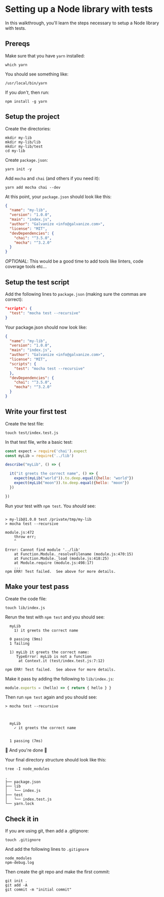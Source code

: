 # Setting up a Node library with tests

In this walkthrough, you'll learn the steps necessary to setup a Node library with tests.

## Prereqs

Make sure that you have `yarn` installed:

```
which yarn
```

You should see something like:

```
/usr/local/bin/yarn
```

If you _don't_, then run:

```
npm install -g yarn
```

## Setup the project

Create the directories:

```
mkdir my-lib
mkdir my-lib/lib
mkdir my-lib/test
cd my-lib
```

Create `package.json`:

```
yarn init -y
```

Add `mocha` and `chai` (and others if you need it):

```
yarn add mocha chai --dev
```

At this point, your `package.json` should look like this:

```json
{
  "name": "my-lib",
  "version": "1.0.0",
  "main": "index.js",
  "author": "Galvanize <info@galvanize.com>",
  "license": "MIT",
  "devDependencies": {
    "chai": "^3.5.0",
    "mocha": "^3.2.0"
  }
}
```

_OPTIONAL_: This would be a good time to add tools like linters, code coverage tools etc...

## Setup the test script

Add the following lines to `package.json` (making sure the commas are correct):

```json
"scripts": {
  "test": "mocha test --recursive"
}
```

Your package.json should now look like:

```json
{
  "name": "my-lib",
  "version": "1.0.0",
  "main": "index.js",
  "author": "Galvanize <info@galvanize.com>",
  "license": "MIT",
  "scripts": {
    "test": "mocha test --recursive"
  },
  "devDependencies": {
    "chai": "^3.5.0",
    "mocha": "^3.2.0"
  }
}
```

## Write your first test

Create the test file:

```
touch test/index.test.js
```

In that test file, write a basic test:

```js
const expect = require('chai').expect
const myLib = require('../lib')

describe("myLib", () => {

  it("it greets the correct name", () => {
    expect(myLib("world")).to.deep.equal({hello: "world"})
    expect(myLib("moon")).to.deep.equal({hello: "moon"})
  })

})
```

Run your test with `npm test`.  You _should_ see:

```

> my-lib@1.0.0 test /private/tmp/my-lib
> mocha test --recursive

module.js:472
    throw err;
    ^

Error: Cannot find module '../lib'
    at Function.Module._resolveFilename (module.js:470:15)
    at Function.Module._load (module.js:418:25)
    at Module.require (module.js:498:17)
    ...
npm ERR! Test failed.  See above for more details.
```

## Make your test pass

Create the code file:

```
touch lib/index.js
```

Rerun the test with `npm test` and you should see:

```
  myLib
    1) it greets the correct name

  0 passing (9ms)
  1 failing

  1) myLib it greets the correct name:
     TypeError: myLib is not a function
      at Context.it (test/index.test.js:7:12)

npm ERR! Test failed.  See above for more details.
```

Make it pass by adding the following to `lib/index.js`:

```js
module.exports = (hello) => { return { hello } }
```

Then run `npm test` again and you should see:

```
> mocha test --recursive



  myLib
    ✓ it greets the correct name


  1 passing (7ms)
```

🎊 And you're done 🎉

Your final directory structure should look like this:

```
tree -I node_modules

.
├── package.json
├── lib
│   └── index.js
├── test
│   └── index.test.js
└── yarn.lock
```

## Check it in

If you are using git, then add a .gitignore:

```
touch .gitignore
```

And add the following lines to `.gitignore`

```
node_modules
npm-debug.log
```

Then create the git repo and make the first commit:

```
git init .
git add -A
git commit -m "initial commit"
```
